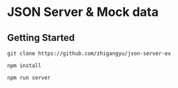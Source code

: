 # JSON Server & Mock data

## Getting Started

`git clone https://github.com/zhigangyu/json-server-ex`

`npm install`

`npm run server`


